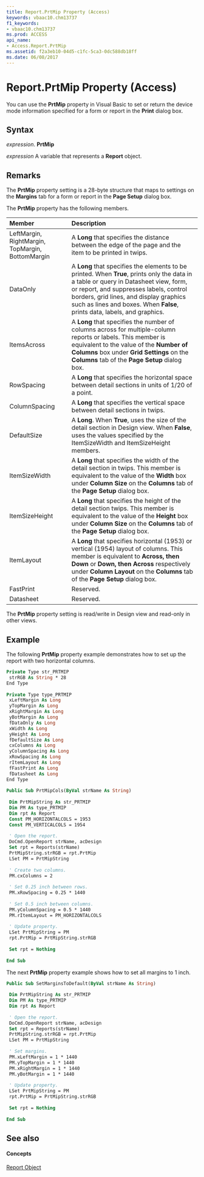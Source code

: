 ```yaml
---
title: Report.PrtMip Property (Access)
keywords: vbaac10.chm13737
f1_keywords:
- vbaac10.chm13737
ms.prod: ACCESS
api_name:
- Access.Report.PrtMip
ms.assetid: f2a3eb10-04d5-c1fc-5ca3-0dc588db18ff
ms.date: 06/08/2017
---
```



# Report.PrtMip Property (Access)

You can use the  **PrtMip** property in Visual Basic to set or return the device mode information specified for a form or report in the **Print** dialog box.


## Syntax

 _expression_. **PrtMip**

 _expression_ A variable that represents a **Report** object.


## Remarks

The  **PrtMip** property setting is a 28-byte structure that maps to settings on the **Margins** tab for a form or report in the **Page Setup** dialog box.

The  **PrtMip** property has the following members.



|**Member**|**Description**|
|:-----|:-----|
|LeftMargin, RightMargin, TopMargin, BottomMargin|A  **Long** that specifies the distance between the edge of the page and the item to be printed in twips.|
|DataOnly|A  **Long** that specifies the elements to be printed. When **True**, prints only the data in a table or query in Datasheet view, form, or report, and suppresses labels, control borders, grid lines, and display graphics such as lines and boxes. When **False**, prints data, labels, and graphics.|
|ItemsAcross|A  **Long** that specifies the number of columns across for multiple-column reports or labels. This member is equivalent to the value of the **Number of Columns** box under **Grid Settings** on the **Columns** tab of the **Page Setup** dialog box.|
|RowSpacing|A  **Long** that specifies the horizontal space between detail sections in units of 1/20 of a point.|
|ColumnSpacing|A  **Long** that specifies the vertical space between detail sections in twips.|
|DefaultSize|A  **Long**. When **True**, uses the size of the detail section in Design view. When **False**, uses the values specified by the ItemSizeWidth and ItemSizeHeight members.|
|ItemSizeWidth|A  **Long** that specifies the width of the detail section in twips. This member is equivalent to the value of the **Width** box under **Column Size** on the **Columns** tab of the **Page Setup** dialog box.|
|ItemSizeHeight|A  **Long** that specifies the height of the detail section twips. This member is equivalent to the value of the **Height** box under **Column Size** on the **Columns** tab of the **Page Setup** dialog box.|
|ItemLayout|A  **Long** that specifies horizontal (1953) or vertical (1954) layout of columns. This member is equivalent to **Across, then Down** or **Down, then Across** respectively under **Column Layout** on the **Columns** tab of the **Page Setup** dialog box.|
|FastPrint|Reserved.|
|Datasheet|Reserved.|
The  **PrtMip** property setting is read/write in Design view and read-only in other views.


## Example

The following  **PrtMip** property example demonstrates how to set up the report with two horizontal columns.


```vb
Private Type str_PRTMIP 
 strRGB As String * 28 
End Type 
 
Private Type type_PRTMIP 
 xLeftMargin As Long 
 yTopMargin As Long 
 xRightMargin As Long 
 yBotMargin As Long 
 fDataOnly As Long 
 xWidth As Long 
 yHeight As Long 
 fDefaultSize As Long 
 cxColumns As Long 
 yColumnSpacing As Long 
 xRowSpacing As Long 
 rItemLayout As Long 
 fFastPrint As Long 
 fDatasheet As Long 
End Type 
 
Public Sub PrtMipCols(ByVal strName As String) 
 
 Dim PrtMipString As str_PRTMIP 
 Dim PM As type_PRTMIP 
 Dim rpt As Report 
 Const PM_HORIZONTALCOLS = 1953 
 Const PM_VERTICALCOLS = 1954 
 
 ' Open the report. 
 DoCmd.OpenReport strName, acDesign 
 Set rpt = Reports(strName) 
 PrtMipString.strRGB = rpt.PrtMip 
 LSet PM = PrtMipString 
 
 ' Create two columns. 
 PM.cxColumns = 2 
 
 ' Set 0.25 inch between rows. 
 PM.xRowSpacing = 0.25 * 1440 
 
 ' Set 0.5 inch between columns. 
 PM.yColumnSpacing = 0.5 * 1440 
 PM.rItemLayout = PM_HORIZONTALCOLS 
 
 ' Update property. 
 LSet PrtMipString = PM 
 rpt.PrtMip = PrtMipString.strRGB 
 
 Set rpt = Nothing 
 
End Sub
```

The next  **PrtMip** property example shows how to set all margins to 1 inch.




```vb
Public Sub SetMarginsToDefault(ByVal strName As String) 
 
 Dim PrtMipString As str_PRTMIP 
 Dim PM As type_PRTMIP 
 Dim rpt As Report 
 
 ' Open the report. 
 DoCmd.OpenReport strName, acDesign 
 Set rpt = Reports(strName) 
 PrtMipString.strRGB = rpt.PrtMip 
 LSet PM = PrtMipString 
 
 ' Set margins. 
 PM.xLeftMargin = 1 * 1440 
 PM.yTopMargin = 1 * 1440 
 PM.xRightMargin = 1 * 1440 
 PM.yBotMargin = 1 * 1440 
 
 ' Update property. 
 LSet PrtMipString = PM 
 rpt.PrtMip = PrtMipString.strRGB 
 
 Set rpt = Nothing 
 
End Sub
```


## See also


#### Concepts


[Report Object](report-object-access.md)

